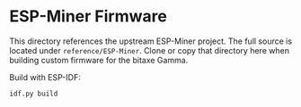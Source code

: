 # ESP-Miner Firmware

This directory references the upstream ESP-Miner project.
The full source is located under `reference/ESP-Miner`.
Clone or copy that directory here when building custom firmware for the bitaxe Gamma.

Build with ESP-IDF:
```bash
idf.py build
```
